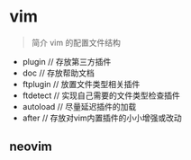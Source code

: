 # vim
> 简介 vim 的配置文件结构

- plugin    // 存放第三方插件
- doc       // 存放帮助文档
- ftplugin  // 放置文件类型相关插件
- ftdetect  // 实现自己需要的文件类型检查插件
- autoload  // 尽量延迟插件的加载
- after     // 存放对vim内置插件的小小增强或改动

## neovim



